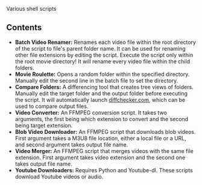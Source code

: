 Various shell scripts

## Contents 

- **Batch Video Renamer:** Renames each video file within the root directory of the script to file's parent folder name. It can be used for renaming other file extensions by editing the script. Execute the script only within the root movie directory! It will rename every video file within the child folders.
- **Movie Roulette:** Opens a random folder within the specified directory. Manually edit the second line in the batch file to set the directory.
- **Compare Folders:** A differencing tool that creates tree views of folders. Manually edit the target folder and the output folder before executing the script. It will automatically launch [diffchecker.com](www.diffchecker.com), which can be used to compare output files.
- **Video Converter:** An FFMPEG conversion script. It takes two arguments, the first being which extension to convert and the second being target extension.
- **Blob Video Downloader:** An FFMPEG script that downloads blob videos. First argument takes a M3U8 file location, either a local file or a URL, and second argument takes output file name.
- **Video Merger:** An FFMPEG script that merges videos with the same file extension. First argument takes video extension and the second one takes output file name.
- **Youtube Downloaders:** Requires Python and Youtube-dl. These scripts download Youtube videos or audio.
